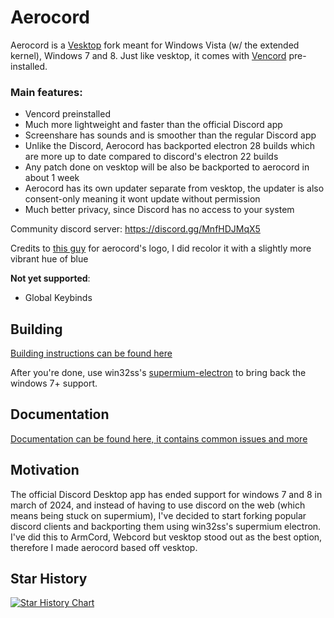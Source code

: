 # Aerocord

Aerocord is a [Vesktop](https://github.com/AiekDev/Aerocord) fork meant for Windows Vista (w/ the extended kernel), Windows 7 and 8. Just like vesktop, it comes with [Vencord](https://github.com/Vendicated/Vencord) pre-installed.

### Main features:

- Vencord preinstalled
- Much more lightweight and faster than the official Discord app
- Screenshare has sounds and is smoother than the regular Discord app
- Unlike the Discord, Aerocord has backported electron 28 builds which are more up to date compared to discord's electron 22 builds
- Any patch done on vesktop will be also be backported to aerocord in about 1 week
- Aerocord has its own updater separate from vesktop, the updater is also consent-only meaning it wont update without permission
- Much better privacy, since Discord has no access to your system

Community discord server: https://discord.gg/MnfHDJMqX5

Credits to [this guy](https://www.deviantart.com/miltonator/art/Discord-Icon-for-Windows-and-MacOS-Skeuomorphism-876399496) for aerocord's logo, I did recolor it with a slightly more vibrant hue of blue

**Not yet supported**:

-   Global Keybinds

## Building
[Building instructions can be found here](https://github.com/AiekDev/aerocord/blob/main/Building.MD)

After you're done, use win32ss's [supermium-electron](https://github.com/win32ss/supermium-electron/releases) to bring back the windows 7+ support.

## Documentation
[Documentation can be found here, it contains common issues and more](https://github.com/AiekDev/aerocord/blob/main/Documentation.MD)

## Motivation

The official Discord Desktop app has ended support for windows 7 and 8 in march of 2024, and instead of having to use discord on the web (which means being stuck on supermium), I've decided to start forking popular discord clients and backporting them using win32ss's supermium electron. I've did this to ArmCord, Webcord but vesktop stood out as the best option, therefore I made aerocord based off vesktop.

## Star History

<a href="https://star-history.com/#AiekDev/aerocord&Timeline">
  <picture>
    <source media="(prefers-color-scheme: dark)" srcset="https://api.star-history.com/svg?repos=AiekDev/aerocord&type=Timeline&theme=dark" />
    <source media="(prefers-color-scheme: light)" srcset="https://api.star-history.com/svg?repos=AiekDev/aerocord&type=Timeline" />
    <img alt="Star History Chart" src="https://api.star-history.com/svg?repos=Vendicated/Vencord&type=Timeline" />
  </picture>
</a>
